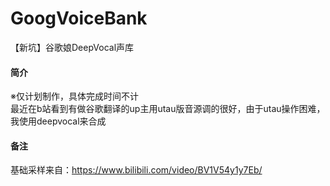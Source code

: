 # GoogVoiceBank
【新坑】谷歌娘DeepVocal声库
#### 简介
※仅计划制作，具体完成时间不计  
最近在b站看到有做谷歌翻译的up主用utau版音源调的很好，由于utau操作困难，我使用deepvocal来合成
#### 备注
基础采样来自：https://www.bilibili.com/video/BV1V54y1y7Eb/
